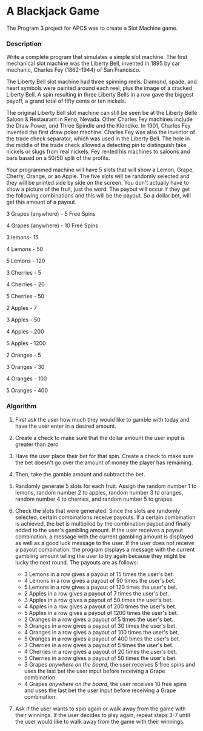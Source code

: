 # A Blackjack Game
The Program 3 project for APCS  was to create a Slot Machine game.

### Description
Write a complete program that simulates a simple slot machine.
The first mechanical slot machine was the Liberty Bell, invented in 1895 by car mechanic, Charles Fey (1862-1944) of San Francisco.

The Liberty Bell slot machine had three spinning reels. Diamond, spade, and heart symbols were painted around each reel, plus the image of a cracked Liberty Bell. A spin resulting in three Liberty Bells in a row gave the biggest payoff, a grand total of fifty cents or ten nickels.

The original Liberty Bell slot machine can still be seen be at the Liberty Belle Saloon & Restaurant in Reno, Nevada. Other Charles Fey machines include the Draw Power, and Three Spindle and the Klondike. In 1901, Charles Fey invented the first draw poker machine. Charles Fey was also the inventor of the trade check separator, which was used in the Liberty Bell. The hole in the middle of the trade check allowed a detecting pin to distinguish fake nickels or slugs from real nickels.
Fey rented his machines to saloons and bars based on a 50/50 split of the profits.

Your programmed machine will have 5 slots that will show a Lemon, Grape, Cherry, Orange, or an Apple. The five slots will be randomly selected and they will be printed side by side on the screen. You don't actually have to show a picture of the fruit, just the word. The payout will occur if they get the following combinations and this will be the payout. So a dollar bet, will get this amount of a payout.

3 Grapes (anywhere) - 5 Free Spins

4 Grapes (anywhere) - 10 Free Spins


3 lemons- 15

4 Lemons - 50

5 Lemons - 120


3 Cherries - 5

4 Cherries - 20

5 Cherries - 50


2 Apples - 7

3 Apples - 50

4 Apples - 200

5 Apples - 1200


2 Oranges - 5

3 Oranges - 30

4 Oranges - 100

5 Oranges - 400



### Algorithm

1. First ask the user how much they would like to gamble with today and have the user enter in a desired amount.
2. Create a check to make sure that the dollar amount the user input is greater than zero
3. Have the user place their bet for that spin. Create a check to make sure the bet doesn't go over the amount of money the player has remaining.
4. Then, take the gamble amount and subtract the bet.
5. Randomly generate 5 slots for each fruit. Assign the random number 1 to lemons, random number 2 to apples, random number 3 to oranges, random number 4 to cherries, and random number 5 to grapes.
6. Check the slots that were generated. Since the slots are randomly selected, certain combinations receive payouts. If a certain combination is achieved, the bet is multiplied by the combination payout and finally added to the user's gambling amount. If the user receives a payout combination, a message with the current gambling amount is displayed as well as a good luck message to the user. If the user does not receive a payout combination, the program displays a message with the current gambling amount telling the user to try again because they might be lucky the next round.
    The payouts are as follows:
    * 3 Lemons in a row gives a payout of 15 times the user's bet.
    * 4 Lemons in a row gives a payout of 50 times the user's bet.
    * 5 Lemons in a row gives a payout of 120 times the user's bet.
    * 2 Apples in a row gives a payout of 7 times the user's bet.
    * 3 Apples in a row gives a payout of 50 times the user's bet.
    * 4 Apples in a row gives a payout of 200 times the user's bet.
    * 5 Apples in a row gives a payout of 1200 times the user's bet.
    * 2 Oranges in a row gives a payout of 5 times the user's bet.
    * 3 Oranges in a row gives a payout of 30 times the user's bet.
    * 4 Oranges in a row gives a payout of 100 times the user's bet.
    * 5 Oranges in a row gives a payout of 400 times the user's bet.
    * 3 Cherries in a row gives a payout of 5 times the user's bet.
    * 4 Cherries in a row gives a payout of 20 times the user's bet.
    * 5 Cherries in a row gives a payout of 50 times the user's bet.
    * 3 Grapes *anywhere on the board*, the user receives 5 free spins and uses the last bet the user input before receiving a Grape combination.
    * 4 Grapes *anywhere on the board*, the user receives 10 free spins and uses the last bet the user input before receiving a Grape combination.

7. Ask if the user wants to spin again or walk away from the game with their winnings. If the user decides to play again, repeat steps 3-7 until the user would like to walk away from the game with their winnings. 